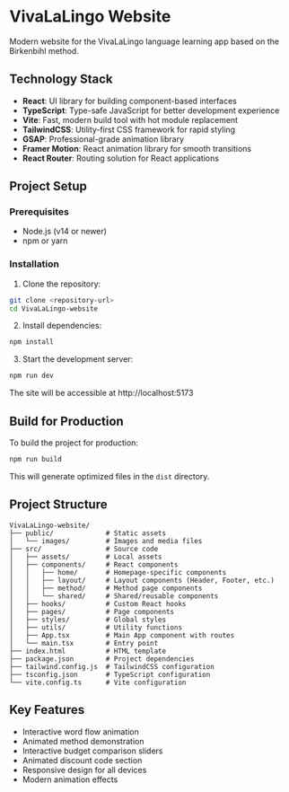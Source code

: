 # VivaLaLingo Website

Modern website for the VivaLaLingo language learning app based on the Birkenbihl method.

## Technology Stack

- **React**: UI library for building component-based interfaces
- **TypeScript**: Type-safe JavaScript for better development experience
- **Vite**: Fast, modern build tool with hot module replacement
- **TailwindCSS**: Utility-first CSS framework for rapid styling
- **GSAP**: Professional-grade animation library
- **Framer Motion**: React animation library for smooth transitions
- **React Router**: Routing solution for React applications

## Project Setup

### Prerequisites

- Node.js (v14 or newer)
- npm or yarn

### Installation

1. Clone the repository:

```bash
git clone <repository-url>
cd VivaLaLingo-website
```

2. Install dependencies:

```bash
npm install
```

3. Start the development server:

```bash
npm run dev
```

The site will be accessible at http://localhost:5173

## Build for Production

To build the project for production:

```bash
npm run build
```

This will generate optimized files in the `dist` directory.

## Project Structure

```
VivaLaLingo-website/
├── public/             # Static assets
│   └── images/         # Images and media files
├── src/                # Source code
│   ├── assets/         # Local assets
│   ├── components/     # React components
│   │   ├── home/       # Homepage-specific components
│   │   ├── layout/     # Layout components (Header, Footer, etc.)
│   │   ├── method/     # Method page components
│   │   └── shared/     # Shared/reusable components
│   ├── hooks/          # Custom React hooks
│   ├── pages/          # Page components
│   ├── styles/         # Global styles
│   ├── utils/          # Utility functions
│   ├── App.tsx         # Main App component with routes
│   └── main.tsx        # Entry point
├── index.html          # HTML template
├── package.json        # Project dependencies
├── tailwind.config.js  # TailwindCSS configuration
├── tsconfig.json       # TypeScript configuration
└── vite.config.ts      # Vite configuration
```

## Key Features

- Interactive word flow animation
- Animated method demonstration
- Interactive budget comparison sliders
- Animated discount code section
- Responsive design for all devices
- Modern animation effects